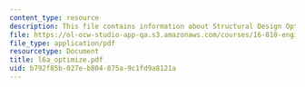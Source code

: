```yaml
---
content_type: resource
description: This file contains information about Structural Design Optimization.
file: https://ol-ocw-studio-app-qa.s3.amazonaws.com/courses/16-810-engineering-design-and-rapid-prototyping-january-iap-2007/b792f85b027eb804875a9c1fd9a8121a_l6a_optimize.pdf
file_type: application/pdf
resourcetype: Document
title: l6a_optimize.pdf
uid: b792f85b-027e-b804-875a-9c1fd9a8121a
---
```

